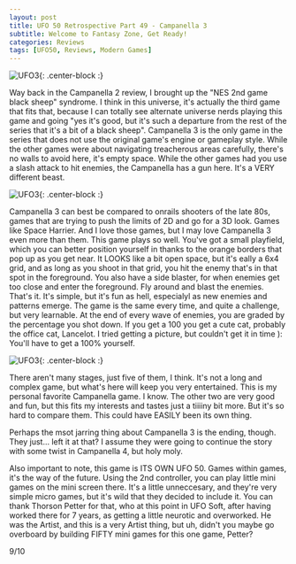 ```yaml
---
layout: post
title: UFO 50 Retrospective Part 49 - Campanella 3
subtitle: Welcome to Fantasy Zone, Get Ready!
categories: Reviews
tags: [UFO50, Reviews, Modern Games]
---
```


![UFO3](https://imgur.com/ncjnQqA.png){: .center-block :}

Way back in the Campanella 2 review, I brought up the "NES 2nd game black sheep" syndrome. I think in this universe, it's actually the third game that fits that, because I can totally see alternate universe nerds playing this game and going "yes it's good, but it's such a departure from the rest of the series that it's a bit of a black sheep". Campanella 3 is the only game in the series that does not use the original game's engine or gameplay style. While the other games were about navigating treacherous areas carefully, there's no walls to avoid here, it's empty space. While the other games had you use a slash attack to hit enemies, the Campanella has a gun here. It's a VERY different beast.

![UFO3](https://imgur.com/u8RO11C.png){: .center-block :}

Campanella 3 can best be compared to onrails shooters of the late 80s, games that are trying to push the limits of 2D and go for a 3D look. Games like Space Harrier. And I love those games, but I may love Campanella 3 even more than them. This game plays so well. You've got a small playfield, which you can better position yourself in thanks to the orange borders that pop up as you get near. It LOOKS like a bit open space, but it's eally a 6x4 grid, and as long as you shoot in that grid, you hit the enemy that's in that spot in the foreground. You also have a side blaster, for when enemies get too close and enter the foreground. Fly around and blast the enemies. That's it. It's simple, but it's fun as hell, especialyl as new enemies and patterns emerge. The game is the same every time, and quite a challenge, but very learnable. At the end of every wave of enemies, you are graded by the percentage you shot down. If you get a 100 you get a cute cat, probably the office cat, Lancelot. I tried getting a picture, but couldn't get it in time ): You'll have to get a 100% yourself.

![UFO3](https://imgur.com/w0sRuLT.png){: .center-block :}

There aren't many stages, just five of them, I think. It's not a long and complex game, but what's here will keep you very entertained. This is my personal favorite Campanella game. I know. The other two are very good and fun, but this fits my interests and tastes just a tiiiiny bit more. But it's so hard to compare them. This could have EASILY been its own thing.

Perhaps the msot jarring thing about Campanella 3 is the ending, though. They just... left it at that? I assume they were going to continue the story with some twist in Campanella 4, but holy moly.

Also important to note, this game is ITS OWN UFO 50. Games within games, it's the way of the future. Using the 2nd controller, you can play little mini games on the mini screen there. It's a little unneccesary, and they're very simple micro games, but it's wild that they decided to include it. You can thank Thorson Petter for that, who at this point in UFO Soft, after having worked there for 7 years, as getting a little neurotic and overworked. He was the Artist, and this is a very Artist thing, but uh, didn't you maybe go overboard by building FIFTY mini games for this one game, Petter?

9/10